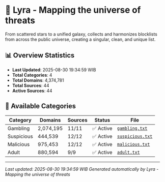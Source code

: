 # 🌌 Lyra - Mapping the universe of threats

From scattered stars to a unified galaxy, collects and harmonizes blocklists from across the public universe, creating a singular, clean, and unique list.

## 📊 Overview Statistics

- **Last Updated**: 2025-08-30 19:34:59 WIB
- **Total Categories**: 4
- **Total Domains**: 4,374,781
- **Total Sources**: 44
- **Active Sources**: 44

## 📂 Available Categories

| Category | Domains | Sources | Status | File |
|----------|---------|---------|--------|------|
| Gambling | 2,074,195 | 11/11 | ✅ Active | [`gambling.txt`](blocklist/gambling.txt) |
| Suspicious | 444,539 | 12/12 | ✅ Active | [`suspicious.txt`](blocklist/suspicious.txt) |
| Malicious | 975,453 | 12/12 | ✅ Active | [`malicious.txt`](blocklist/malicious.txt) |
| Adult | 880,594 | 9/9 | ✅ Active | [`adult.txt`](blocklist/adult.txt) |


---

*Last updated: 2025-08-30 19:34:59 WIB*
*Generated automatically by Lyra - Mapping the universe of threats*
